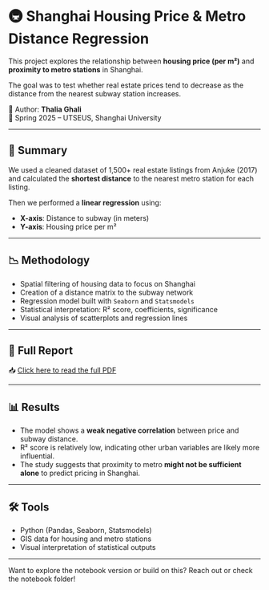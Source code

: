 # 🚇 Shanghai Housing Price & Metro Distance Regression

This project explores the relationship between **housing price (per m²)** and **proximity to metro stations** in Shanghai.

The goal was to test whether real estate prices tend to decrease as the distance from the nearest subway station increases.

📍 Author: **Thalia Ghali**  
📅 Spring 2025 – UTSEUS, Shanghai University

---

## 📌 Summary

We used a cleaned dataset of 1,500+ real estate listings from Anjuke (2017) and calculated the **shortest distance** to the nearest metro station for each listing.

Then we performed a **linear regression** using:

- **X-axis**: Distance to subway (in meters)
- **Y-axis**: Housing price per m²

---

## 📉 Methodology

- Spatial filtering of housing data to focus on Shanghai
- Creation of a distance matrix to the subway network
- Regression model built with `Seaborn` and `Statsmodels`
- Statistical interpretation: R² score, coefficients, significance
- Visual analysis of scatterplots and regression lines

---

## 📄 Full Report

📥 [Click here to read the full PDF](./report/subway-price-regression-ghali.ipynb)

---

## 📊 Results

- The model shows a **weak negative correlation** between price and subway distance.
- R² score is relatively low, indicating other urban variables are likely more influential.
- The study suggests that proximity to metro **might not be sufficient alone** to predict pricing in Shanghai.

---

## 🛠 Tools

- Python (Pandas, Seaborn, Statsmodels)
- GIS data for housing and metro stations
- Visual interpretation of statistical outputs

---

Want to explore the notebook version or build on this? Reach out or check the notebook folder!
